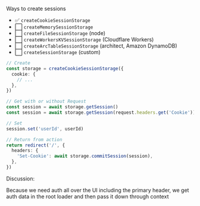 Ways to create sessions

- ✅ `createCookieSessionStorage`
- ⬜️ `createMemorySessionStorage`
- ⬜️ `createFileSessionStorage` (node)
- ⬜️ `createWorkersKVSessionStorage` (Cloudflare Workers)
- ⬜️ `createArcTableSessionStorage` (architect, Amazon DynamoDB)
- ⬜️ `createSessionStorage` (custom)

```ts
// Create
const storage = createCookieSessionStorage({
  cookie: {
    // ...
  },
})

// Get with or without Request
const session = await storage.getSession()
const session = await storage.getSession(request.headers.get('Cookie'))

// Set
session.set('userId', userId)

// Return from action
return redirect('/', {
  headers: {
    'Set-Cookie': await storage.commitSession(session),
  },
})
```

Discussion:

Because we need auth all over the UI including the primary header, we get auth data in the root loader and then pass it down through context
